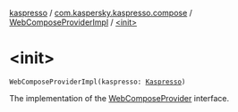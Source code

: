 [kaspresso](../../index.md) / [com.kaspersky.kaspresso.compose](../index.md) / [WebComposeProviderImpl](index.md) / [&lt;init&gt;](./-init-.md)

# &lt;init&gt;

`WebComposeProviderImpl(kaspresso: `[`Kaspresso`](../../com.kaspersky.kaspresso.kaspresso/-kaspresso/index.md)`)`

The implementation of the [WebComposeProvider](../-web-compose-provider/index.md) interface.

